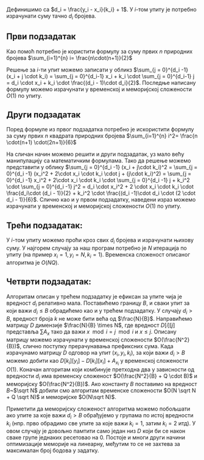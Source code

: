 Дефинишимо са $d_i = \frac{y_i - x_i}{k_i} + 1$. У $i$-том упиту је потребно израчунати суму тачно $d_i$ бројева.

## Први подзадатак
Као помоћ потребно је користити формулу за суму првих $n$ природних бројева $\sum_{i=1}^{n} i= \frac{n\cdot(n+1)}{2}$

Решење за $i$-ти упит можемо записати у обликз $\sum_{j = 0}^{d_i -1} (x_i + j \cdot k_i) = \sum_{j = 0}^{d_i-1} x_i + k_i \cdot \sum_{j = 0}^{d_i-1} j = 
d_i \cdot x_i + k_i \cdot \frac{(d_i - 1)\cdot d_i}{2}$. Последње написану формулу можемо израчунати у временској и меморијској сложености $O(1)$ по упиту.

## Други подзадатак
Поред формуле из првог подзадатка потребно је искористити формулу за суму првих $n$ квадрата природних бројева  $\sum_{i=1}^{n} i^2= \frac{n \cdot(n+1) \cdot(2n+1)}{6}$

На сличан начин можемо решити и други подзадатак, уз мало већу манипулацију са математичким формулама. Тако да решење можемо представити у облику $\sum_{j = 0}^{d_i -1} (x_i + j\cdot k_i)^2 = \sum_{j = 0}^{d_i -1} (x_i^2 + 2\cdot x_i \cdot k_i \cdot j + (j\cdot k_i)^2) = \sum_{j = 0}^{d_i -1} x_i^2 + 2\cdot x_i \cdot k_i \cdot \sum_{j = 0}^{d_i -1} j + k_i^2 \cdot \sum_{j = 0}^{d_i -1} j^2 = d_i \cdot x_i^2 + 2 \cdot x_i \cdot k_i \cdot \frac{d_i\cdot (d_i - 1)}{2} + k_i^2 \cdot \frac{(d_i -1)\cdot d_i \cdot (2 \cdot d_i - 1)}{6}$. Слично као и у првом подзадатку, наведени израз можемо израчунати у временској и меморијској сложености $O(1)$ по упиту.

## Трећи подзадатак:
У $i$-том упиту можемо проћи кроз свих $d_i$ бројева и израчунати њихову суму. У најгорем случају за наш програм потребно је $N$ итерација по упиту (на пример $x_i=1, y_i=N, k_i=1$). Временска сложеност описаног алгоритма је $O(NQ)$.

## Четврти подзадатак:
Алгоритам описан у трећем подзадатку је ефиксан за упите чија је вредност $d_i$ релативно мала. Поставићемо границу $B$, и сваки упит за који важи $d_i \leq B$ обрадићемо као и у трећем подзадатку. У случају $d_i > B$, вредност броја $k$ не може бити већа од $\frac{N}{B}$. Направићемо матрицу $D$ димензије $\frac{N}{B} \times N$, где вредност $D[i][j]$ представља $\sum A_x$ тако да важи $x \mod i = j \mod i$ и $x\leq j$. Описану матрицу можемо израчунати у временској сложености $O(\frac{N^2}{B})$, слично поступку прерачунавања префиксних сума. Када израчунамо матрицу $D$ одговор на упит $(x_i, y_i, k_i)$, за који важи $d_i > B$ можемо добити као $D[k_i][y_i] - D[k_i][x_i] + A_{x_i}$ y временској сложености $O(1)$. Коначан алгоритам који комбинује претходна два у зависности од вредности $d_i$ има временску сложеност $O(\frac{N^2}{B} + Q \cdot B)$ и меморијску $O(\frac{N^2}{B})$. Ако константу $B$ поставимо на вредност $B$~$\sqrt N$ добили смо алгоритам временске сложености $O(N \sqrt N + Q \sqrt N)$ и меморијске $O(N\sqrt N)$.

Приметити да меморијску сложеност алгоритма можемо побољшати ако упите за које важи $d_i > B$ обрађујемо у групама по истој вредности $k_i$ (нпр. прво обрадимо све упите за које важи $k_i = 1$, затим $k_i = 2$ итд). У овом случају је довољно памтити само један низ $D$ који би се након сваке групе једнаких ресетовао на $0$. Постоје и многи други начини оптимизације меморије на линеарну, међутим то се не захтева за максималан број бодова у задатку.


